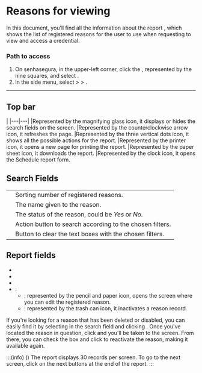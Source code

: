 # Reasons for viewing 

In this document, you’ll find all the information about the report , which shows the list of registered reasons for the user to use when requesting to view and access a credential.

### Path to access

1. On senhasegura, in the upper-left corner, click the , represented by the nine squares, and select .
2. In the side menu, select  >  > .

---
## Top bar
|
|---|---|
|Represented by the magnifying glass icon, it displays or hides the search fields on the screen.
|Represented by the counterclockwise arrow icon, it refreshes the page.
|Represented by the three vertical dots icon, it shows all the possible actions for the report.
|Represented by the printer icon, it opens a new page for printing the report.
|Represented by the paper sheet icon, it downloads the report.
|Represented by the clock icon, it opens the Schedule report form.

## Search Fields
|     | |
|---------|---------------------------|
| | Sorting number of registered reasons.|
| | The name given to the reason.|
|  | The status of the reason, could be *Yes* or *No*.   |
|   | Action button to search according to the chosen filters. |
|  | Button to clear the text boxes with the chosen filters. |

## Report fields

* 
* 
* 
* :
    * : represented by the pencil and paper icon, opens the  screen where you can edit the registered reason.
    * : represented by the trash can icon, it inactivates a reason record. 

If you're looking for a reason that has been deleted or disabled, you can easily find it by selecting  in the  search field and clicking . Once you've located the reason in question, click  and you'll be taken to the  screen. From there, you can check the  box and click  to reactivate the reason, making it available again.

:::(info) ()
The report displays 30 records per screen. To go to the next screen, click on the next buttons at the end of the report.
:::